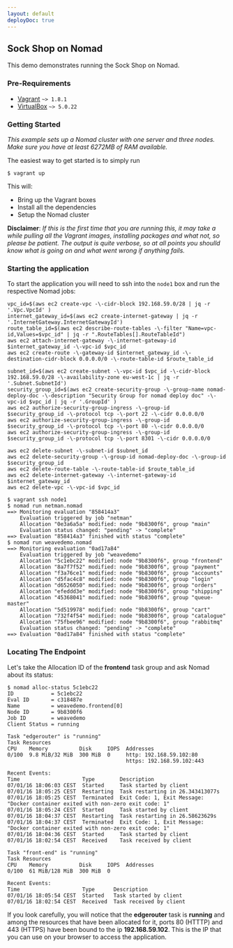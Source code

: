 ```yaml
---
layout: default
deployDoc: true
---
```


## Sock Shop on Nomad

This demo demonstrates running the Sock Shop on Nomad.

### Pre-Requirements
  * [Vagrant](https://vagrantup.com) `~> 1.8.1`
  * [VirtualBox](https://www.virtualbox.org/) `~> 5.0.22`

### Getting Started
_This example sets up a Nomad cluster with one server and three nodes. Make sure you have at least 6272MB of RAM available._

The easiest way to get started is to simply run
```
$ vagrant up
```

This will:

  * Bring up the Vagrant boxes
  * Install all the dependencies
  * Setup the Nomad cluster

**Disclaimer**: _If this is the first time that you are running this, it may take a while pulling all the Vagrant images, installing
                 packages and what not, so please be patient. The output is quite verbose, so at all points you shoulld know what is
                 going on and what went wrong if anything fails._

### Starting the application
To start the application you will need to ssh into the `node1` box and run the respective Nomad jobs:
<!-- deploy-doc require-env AWS_ACCESS_KEY_ID AWS_SECRET_ACCESS_KEY AWS_DEFAULT_REGION -->

<!-- deploy-doc-hidden pre-install

    apt-get update
    apt-get install -yq rsync python-pip python-dev build-essential
    pip install awscli

    mkdir -p ~/.ssh/
    aws ec2 create-key-pair -\-key-name microservices-demo-nomad -\-query 'KeyMaterial' -\-output text > ~/.ssh/nomad.pem
    curl -o /root/vagrant.deb -sSL https://releases.hashicorp.com/vagrant/1.9.1/vagrant_1.9.1_x86_64.deb
    dpkg -i /root/vagrant.deb
    vagrant plugin install vagrant-aws

-->

    vpc_id=$(aws ec2 create-vpc -\-cidr-block 192.168.59.0/28 | jq -r '.Vpc.VpcId' )
    internet_gateway_id=$(aws ec2 create-internet-gateway | jq -r '.InternetGateway.InternetGatewayId')
    route_table_id=$(aws ec2 describe-route-tables -\-filter "Name=vpc-id,Values=$vpc_id" | jq -r ".RouteTables[].RouteTableId")
    aws ec2 attach-internet-gateway -\-internet-gateway-id $internet_gateway_id -\-vpc-id $vpc_id
    aws ec2 create-route -\-gateway-id $internet_gateway_id -\-destination-cidr-block 0.0.0.0/0 -\-route-table-id $route_table_id

    subnet_id=$(aws ec2 create-subnet -\-vpc-id $vpc_id -\-cidr-block 192.168.59.0/28 -\-availability-zone eu-west-1c | jq -r '.Subnet.SubnetId')
    security_group_id=$(aws ec2 create-security-group -\-group-name nomad-deploy-doc -\-description "Security Group for nomad deploy doc" -\-vpc-id $vpc_id | jq -r '.GroupId' )
    aws ec2 authorize-security-group-ingress -\-group-id $security_group_id -\-protocol tcp -\-port 22 -\-cidr 0.0.0.0/0
    aws ec2 authorize-security-group-ingress -\-group-id $security_group_id -\-protocol tcp -\-port 80 -\-cidr 0.0.0.0/0
    aws ec2 authorize-security-group-ingress -\-group-id $security_group_id -\-protocol tcp -\-port 8301 -\-cidr 0.0.0.0/0

    aws ec2 delete-subnet -\-subnet-id $subnet_id
    aws ec2 delete-security-group -\-group-id nomad-deploy-doc -\-group-id $security_group_id
    aws ec2 delete-route-table -\-route-table-id $route_table_id
    aws ec2 delete-internet-gateway -\-internet-gateway-id $internet_gateway_id
    aws ec2 delete-vpc -\-vpc-id $vpc_id
<!-- deploy-doc-hidden create-infrastructure

    cd deploy/nomad
    export VAGRANT_DEFAULT_PROVIDER=aws
    SSH_USERNAME=ec2-user vagrant up -\-provider=aws
    vagrant ssh node1 -c "nomad run netman.nomad"
    vagrant ssh node1 -c "nomad run weavedemo.nomad"


-->

<!-- deploy-doc-hidden run-tests

    sleep 420
    cd deploy/nomad
    vagrant ssh node1 -c "nomad status weavedemo"
    vagrant ssh node1 -c "eval \$(weave env); docker create -\-name healthcheck -v \$PWD/healthcheck.rb:/healthcheck.rb andrius/alpine-ruby ./healthcheck.rb -s orders,cart,payment,user,catalogue,shipping,queue-master"
    vagrant ssh node1 -c "docker network connect backoffice healthcheck; docker network connect internal healthcheck; docker network connect external healthcheck; docker network connect secure healthcheck"
    vagrant ssh node1 -c "docker start -a healthcheck"

-->

<!-- deploy-doc-hidden destroy-infrastructure

    cd deploy/nomad
    vagrant destroy -\-force
    aws ec2 delete-key-pair -\-key-name microservices-demo-nomad

-->

```
$ vagrant ssh node1
$ nomad run netman.nomad
==> Monitoring evaluation "858414a3"
    Evaluation triggered by job "netman"
    Allocation "0e3a6a5a" modified: node "9b8300f6", group "main"
    Evaluation status changed: "pending" -> "complete"
==> Evaluation "858414a3" finished with status "complete"
$ nomad run weavedemo.nomad
==> Monitoring evaluation "0ad17a84"
    Evaluation triggered by job "weavedemo"
    Allocation "5c1ebc22" modified: node "9b8300f6", group "frontend"
    Allocation "8a7f7f52" modified: node "9b8300f6", group "payment"
    Allocation "f3a76ce1" modified: node "9b8300f6", group "accounts"
    Allocation "d5fac4c8" modified: node "9b8300f6", group "login"
    Allocation "d6526050" modified: node "9b8300f6", group "orders"
    Allocation "efeddd3e" modified: node "9b8300f6", group "shipping"
    Allocation "45368041" modified: node "9b8300f6", group "queue-master"
    Allocation "5d519978" modified: node "9b8300f6", group "cart"
    Allocation "732f4f54" modified: node "9b8300f6", group "catalogue"
    Allocation "75fbee96" modified: node "9b8300f6", group "rabbitmq"
    Evaluation status changed: "pending" -> "complete"
==> Evaluation "0ad17a84" finished with status "complete"
```

### Locating The Endpoint
Let's take the Allocation ID of the **frontend** task group and ask Nomad about its status:
```
$ nomad alloc-status 5c1ebc22
ID            = 5c1ebc22
Eval ID       = c318487e
Name          = weavedemo.frontend[0]
Node ID       = 9b8300f6
Job ID        = weavedemo
Client Status = running

Task "edgerouter" is "running"
Task Resources
CPU    Memory          Disk     IOPS  Addresses
0/100  9.8 MiB/32 MiB  300 MiB  0     http: 192.168.59.102:80
                                      https: 192.168.59.102:443

Recent Events:
Time                    Type        Description
07/01/16 18:06:03 CEST  Started     Task started by client
07/01/16 18:05:25 CEST  Restarting  Task restarting in 26.343413077s
07/01/16 18:05:25 CEST  Terminated  Exit Code: 1, Exit Message: "Docker container exited with non-zero exit code: 1"
07/01/16 18:05:24 CEST  Started     Task started by client
07/01/16 18:04:37 CEST  Restarting  Task restarting in 26.58623629s
07/01/16 18:04:37 CEST  Terminated  Exit Code: 1, Exit Message: "Docker container exited with non-zero exit code: 1"
07/01/16 18:04:36 CEST  Started     Task started by client
07/01/16 18:02:54 CEST  Received    Task received by client

Task "front-end" is "running"
Task Resources
CPU    Memory          Disk     IOPS  Addresses
0/100  61 MiB/128 MiB  300 MiB  0

Recent Events:
Time                    Type      Description
07/01/16 18:05:54 CEST  Started   Task started by client
07/01/16 18:02:54 CEST  Received  Task received by client
```

If you look carefully, you will notice that the **edgerouter** task is **running** and among the resources that have been
allocated for it, ports 80 (HTTTP) and 443 (HTTPS) have been bound to the ip **192.168.59.102**. This is the IP that you
can use on your browser to access the application.
